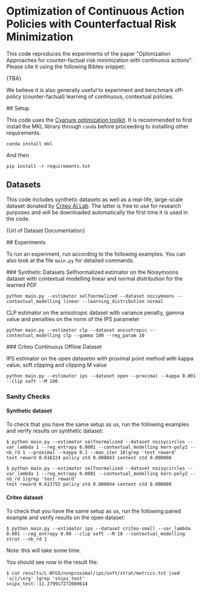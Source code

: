 # Optimization of Continuous Action Policies with Counterfactual Risk Minimization

This code reproduces the experiments of the paper "Optimization Approaches for counter-factual risk minimization with continuous actions". Please cite it using the following Bibtex snippet:

{TBA}

We believe it is also generally useful to experiment and benchmark off-policy (counter-factual) learning of continuous, contextual policies.

## Setup

This code uses the [Cyanure optimization toolkit](http://thoth.inrialpes.fr/people/mairal/cyanure/welcome.html). It is recommended to first install the MKL library through `conda` before proceeding to installing other requirements. 
```
conda install mkl
```
And then
```
pip install -r requirements.txt
```

## Datasets

This code includes synthetic datasets as well as a real-life, large-scale dataset donated by [Criteo AI Lab](https://ailab.criteo.com/). The latter is free to use for research purposes and will be downloaded automatically the first time it is used in the code.

{Url of Dataset Documentation}

## Experiments

To run an experiment, run according to the following examples. You can also look at the file `main.py` for detailed commands.

### Synthetic Datasets
Selfnormalized estimator on the Noisymoons dataset with contextual modelling linear and normal distribution for the learned PDF
```
python main.py --estimator selfnormalized --dataset noisymoons --contextual_modelling linear --learning_distribution normal
```

CLP estimator on the anisotropic dataset with variance penalty, gamma value and penalties on the norm of the IPS parameter
```
python main.py --estimator clp --dataset anisotropic --contextual_modelling clp --gamma 100 --reg_param 10
```


### Criteo Continuous Offline Dataset

IPS estimator on the open datasetm with proximal point method with kappa value, soft clipping and clipping M value
```
python main.py --estimator ips --dataset open --proximal --kappa 0.001 --clip soft --M 100
```


### Sanity Checks

#### Synthetic dataset

To check that you have the same setup as us, run the following examples and verify results on synthetic dataset:

```
$ python main.py --estimator selfnormalized --dataset noisycircles --var_lambda 1 --reg_entropy 0.0001 --contextual_modelling kern-poly2 --nb_rd 1 --proximal --kappa 0.1 --max_iter 10|grep 'test reward'
test reward 0.616224 policy std 0.000043 context std 0.000000
```

```
$ python main.py --estimator selfnormalized --dataset noisycircles --var_lambda 1 --reg_entropy 0.0001 --contextual_modelling kern-poly2 --nb_rd 1|grep 'test reward'
test reward 0.613755 policy std 0.000044 context std 0.000000
```

#### Criteo dataset

To check that you have the same setup as us, run the following paired example and verify results on the open dataset:

```
$ python main.py --estimator ips --dataset criteo-small --var_lambda 0.001 --reg_entropy 0.00 --clip soft --M 10 --contextual_modelling strat --nb_rd 1
```

Note: this will take some time. 

You should see now in the result file:
```
$ cat results/L-BFGS/nonproximal/ips/soft/strat/metrics.txt |sed 's/|/\n/g' |grep 'snips_test'
snips_test:-11.279917272089614
```

